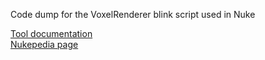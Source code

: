 Code dump for the VoxelRenderer blink script used in Nuke

[Tool documentation](https://gizmosandgames.com/documentation/)  
[Nukepedia page](http://www.nukepedia.com/blink/3d/voxel-system)  
